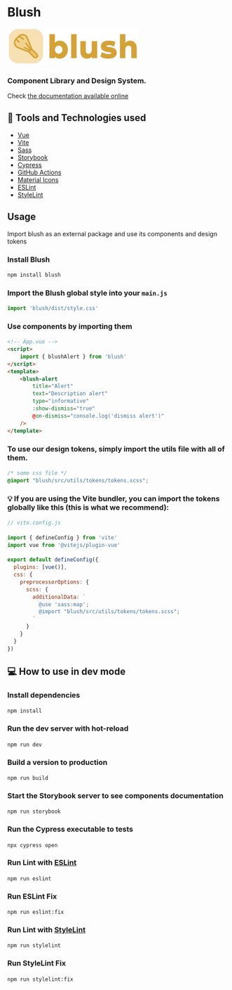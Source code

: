 # Blush

<img src="https://raw.githubusercontent.com/bruna-nunes/blush/refs/heads/main/src/assets/logos/blush-logo-primary.png" width="300">

### Component Library and Design System.

Check [the documentation available online](https://bruna-nunes.github.io/blush)


## 🧰 Tools and Technologies used

- [Vue](https://vuejs.org/)
- [Vite](https://vite.dev/)
- [Sass](https://sass-lang.com/)
- [Storybook](https://storybook.js.org/)
- [Cypress](https://www.cypress.io/)
- [GitHub Actions](https://github.com/features/actions)
- [Material Icons](https://fonts.google.com/icons?icon.style=Rounded&icon.size=24&icon.color=%23e8eaed&icon.set=Material+Icons)
- [ESLint](https://eslint.org/)
- [StyleLint](https://stylelint.io/)

##  Usage
Import blush as an external package and use its components and design tokens

### Install Blush
```sh
npm install blush
```

### Import the Blush global style into your `main.js`

```js
import 'blush/dist/style.css'
```

### Use components by importing them

```html
<!-- App.vue -->
<script>
    import { blushAlert } from 'blush'
</script>
<template>
    <blush-alert
		title="Alert"
		text="Description alert"
		type="informative"
		:show-dismiss="true"
		@on-dismiss="console.log('dismiss alert')"
	/>
</template>
```

### To use our design tokens, simply import the utils file with all of them.

```css
/* some css file */
@import "blush/src/utils/tokens/tokens.scss";
```

### 💡 If you are using the Vite bundler, you can import the tokens globally like this (this is what we recommend):

```js
// vite.config.js

import { defineConfig } from 'vite'
import vue from '@vitejs/plugin-vue'

export default defineConfig({
  plugins: [vue()],
  css: {
    preprocessorOptions: {
      scss: {
        additionalData: `
          @use 'sass:map';
          @import "blush/src/utils/tokens/tokens.scss";
        `
      }
    }
  }
})
```

## 💻 How to use in dev mode

### Install dependencies
`npm install`

### Run the dev server with hot-reload
`npm run dev`

### Build a version to production
`npm run build`

### Start the Storybook server to see components documentation
`npm run storybook`

### Run the Cypress executable to tests
`npx cypress open`

### Run Lint with [ESLint](https://eslint.org/)
`npm run eslint`

### Run ESLint Fix
`npm run eslint:fix`

### Run Lint with [StyleLint](https://stylelint.io/)
`npm run stylelint`

### Run StyleLint Fix
`npm run stylelint:fix`